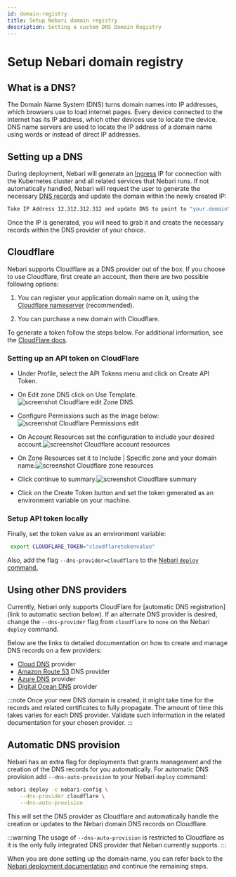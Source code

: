 ```yaml
---
id: domain-registry
title: Setup Nebari domain registry
description: Setting a custom DNS Domain Registry
---
```


# Setup Nebari domain registry

## What is a DNS?

The Domain Name System (DNS) turns domain names into IP addresses, which browsers use to load internet pages.
Every device connected to the internet has its IP address, which other devices use to locate the device.
DNS name servers are used to locate the IP address of a domain name using words or instead of direct IP addresses.

## Setting up a DNS

During deployment, Nebari will generate an [Ingress](https://kubernetes.io/docs/concepts/services-networking/ingress/) IP for connection with the Kubernetes cluster and all related services that Nebari runs. If not automatically handled, Nebari will request the user to generate the necessary [DNS records](https://www.cloudflare.com/en-gb/learning/dns/dns-records/) and update the domain within the newly created IP:

```bash
Take IP Address 12.312.312.312 and update DNS to point to "your.domain" [Press Enter when Complete]
```

Once the IP is generated, you will need to grab it and create the necessary records within the DNS provider of your choice.

## Cloudflare

Nebari supports Cloudflare as a DNS provider out of the box. If you choose to use Cloudflare, first create an account, then there are two possible following options:

1. You can register your application domain name on it, using the [Cloudflare nameserver](https://developers.cloudflare.com/dns/zone-setups/full-setup/setup) (recommended).

2. You can purchase a new domain with Cloudflare.

To generate a token follow the steps below. For additional information, see the [CloudFlare docs](https://developers.cloudflare.com/api/tokens/create).

### Setting up an API token on CloudFlare

- Under Profile, select the API Tokens menu and click on Create API Token.

- On Edit zone DNS click on Use Template.![screenshot Cloudflare edit Zone DNS](/img/how-tos/cloudflare_auth_1.png).

- Configure Permissions such as the image below:![screenshot Cloudflare Permissions edit](/img/how-tos/cloudflare_permissions_2.1.1.png)

- On Account Resources set the configuration to include your desired account.![screenshot Cloudflare account resources](/img/how-tos/cloudflare_account_resources_scr.png)

- On Zone Resources set it to Include | Specific zone and your domain name.![screenshot Cloudflare zone resources](/img/how-tos/cloudflare_zone_resources.png)

- Click continue to summary.![screenshot Cloudflare summary](/img/how-tos/cloudflare_summary.png)

- Click on the Create Token button and set the token generated as an environment variable on your machine.

### Setup API token locally

Finally, set the token value as an environment variable:

```bash
 export CLOUDFLARE_TOKEN="cloudflaretokenvalue"
```

Also, add the flag `--dns-provider=cloudflare` to the [Nebari `deploy` command.](https://www.nebari.dev/how-tos/nebari-gcp#deploying-nebari)

## Using other DNS providers

Currently, Nebari only supports CloudFlare for [automatic DNS registration](link to automatic section below). If an alternate DNS provider is desired, change the `--dns-provider` flag from `cloudflare` to `none` on the Nebari `deploy` command.

Below are the links to detailed documentation on how to create and manage DNS records on a few providers:

- [Cloud DNS](https://cloud.google.com/dns/docs/tutorials/create-domain-tutorial) provider
- [Amazon Route 53](https://docs.aws.amazon.com/Route53/latest/DeveloperGuide/domain-register.html) DNS provider
- [Azure DNS](https://docs.microsoft.com/en-us/azure/dns/dns-getstarted-portal) provider
- [Digital Ocean DNS](https://docs.digitalocean.com/products/networking/dns/quickstart/) provider

:::note
Once your new DNS domain is created, it might take time for the records and related certificates to fully propagate.
The amount of time this takes varies for each DNS provider. Validate such information in the related documentation for your chosen provider.
:::

## Automatic DNS provision

Nebari has an extra flag for deployments that grants management and the creation of the DNS records for you automatically. For automatic DNS provision add `--dns-auto-provision` to your Nebari `deploy` command:

```bash
nebari deploy -c nebari-config \
    --dns-provider cloudflare \
    --dns-auto-provision
```

This will set the DNS provider as Cloudflare and automatically handle the creation or updates to the Nebari domain DNS records on Cloudflare.

:::warning
The usage of `--dns-auto-provision` is restricted to Cloudflare as it is the only fully integrated DNS provider that Nebari currently supports.
:::

When you are done setting up the domain name, you can refer back to the [Nebari deployment documentation](https://www.nebari.dev/how-tos/nebari-gcp#deploying-nebari) and continue the remaining steps.
